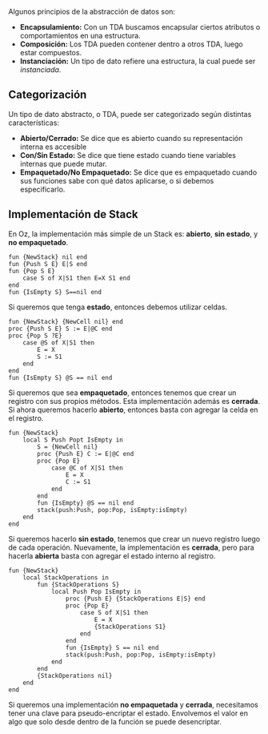 Algunos principios de la abstracción de datos son:

- **Encapsulamiento:** Con un TDA buscamos encapsular ciertos atributos o comportamientos en una estructura.
- **Composición:** Los TDA pueden contener dentro a otros TDA, luego estar compuestos.
- **Instanciación:** Un tipo de dato refiere una estructura, la cual puede ser *instanciada*.

## Categorización

Un tipo de dato abstracto, o TDA, puede ser categorizado según distintas características:

- **Abierto/Cerrado:** Se dice que es abierto cuando su representación interna es accesible
- **Con/Sin Estado:** Se dice que tiene estado cuando tiene variables internas que puede mutar.
- **Empaquetado/No Empaquetado:** Se dice que es empaquetado cuando sus funciones sabe con qué datos aplicarse, o si debemos especificarlo.

## Implementación de Stack

En Oz, la implementación más simple de un Stack es: **abierto**, **sin estado**, y **no empaquetado**.

```Oz
fun {NewStack} nil end  
fun {Push S E} E|S end  
fun {Pop S E}
	case S of X|S1 then E=X S1 end  
end  
fun {IsEmpty S} S==nil end
```

Si queremos que tenga **estado**, entonces debemos utilizar celdas.

```Oz
fun {NewStack} {NewCell nil} end
proc {Push S E} S := E|@C end
proc {Pop S ?E}
	case @S of X|S1 then
		E = X
		S := S1
	end
end
fun {IsEmpty S} @S == nil end
```

Si queremos que sea **empaquetado**, entonces tenemos que crear un registro con sus propios métodos. Esta implementación además es **cerrada**. Si ahora queremos hacerlo **abierto**, entonces basta con agregar la celda en el registro.

```Oz
fun {NewStack}
	local S Push Popt IsEmpty in
		S = {NewCell nil}
		proc {Push E} C := E|@C end
		proc {Pop E}
			case @C of X|S1 then
				E = X
				C := S1
			end
		end
		fun {IsEmpty} @S == nil end
		stack(push:Push, pop:Pop, isEmpty:isEmpty)
	end
end
```

Si queremos hacerlo **sin estado**, tenemos que crear un nuevo registro luego de cada operación. Nuevamente, la implementación es **cerrada**, pero para hacerla **abierta** basta con agregar el estado interno al registro.

```Oz
fun {NewStack}
	local StackOperations in
		fun {StackOperations S}
			local Push Pop IsEmpty in
				proc {Push E} {StackOperations E|S} end
				proc {Pop E}
					case S of X|S1 then
						E = X
						{StackOperations S1}
					end
				end
				fun {IsEmpty} S == nil end
				stack(push:Push, pop:Pop, isEmpty:isEmpty)
			end
		end
		{StackOperations nil}
	end
end
```

Si queremos una implementación **no empaquetada** y **cerrada**, necesitamos tener una clave para pseudo-encriptar el estado. Envolvemos el valor en algo que solo desde dentro de la función se puede desencriptar.
